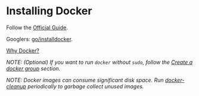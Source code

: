 # Installing Docker

Follow the [Official Guide](https://docs.docker.com/engine/installation).

Googlers: [go/installdocker](https://goto.google.com/installdocker).

[Why Docker?](faq.md#why-do-you-use-docker)

*NOTE: (Optional) If you want to run `docker` without `sudo`, follow the [Create a docker group](https://docs.docker.com/engine/installation/linux/ubuntulinux/#/create-a-docker-group) section.*

*NOTE: Docker images can consume significant disk space. Run*
*[docker-cleanup](https://gist.github.com/mikea/d23a839cba68778d94e0302e8a2c200f)*
*periodically to garbage collect unused images.*

